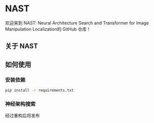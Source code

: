 # NAST

欢迎来到 NAST: Neural Architecture Search and Transformer for Image Manipulation Localization的 GitHub 仓库！

## 关于 NAST

## 如何使用

### 安装依赖

```bash
pip install -r requirements.txt

```

### 神经架构搜索

经过重构后将发布
